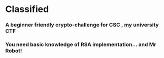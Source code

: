 # Classified

### A beginner friendly crypto-challenge for CSC , my university CTF
### You need basic knowledge of RSA implementation... and Mr Robot!
